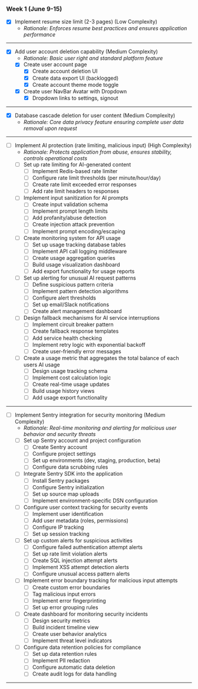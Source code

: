 ### Week 1 (June 9-15)
- [x] Implement resume size limit (2-3 pages) (Low Complexity)
  - *Rationale: Enforces resume best practices and ensures application performance*
---

- [x] Add user account deletion capability (Medium Complexity)
  - *Rationale: Basic user right and standard platform feature*
  - [x] Create user account page
    - [x] Create account deletion UI
    - [x] Create data export UI (backlogged)
    - [x] Create account theme mode toggle
  - [x] Create user NavBar Avatar with Dropdown
    - [x] Dropdown links to settings, signout

---

- [x] Database cascade deletion for user content (Medium Complexity)
  - *Rationale: Core data privacy feature ensuring complete user data removal upon request*

---

- [ ] Implement AI protection (rate limiting, malicious input) (High Complexity)
  - *Rationale: Protects application from abuse, ensures stability, controls operational costs*
  - [ ] Set up rate limiting for AI-generated content
    - [ ] Implement Redis-based rate limiter
    - [ ] Configure rate limit thresholds (per minute/hour/day)
    - [ ] Create rate limit exceeded error responses
    - [ ] Add rate limit headers to responses
  - [ ] Implement input sanitization for AI prompts
    - [ ] Create input validation schema
    - [ ] Implement prompt length limits
    - [ ] Add profanity/abuse detection
    - [ ] Create injection attack prevention
    - [ ] Implement prompt encoding/escaping
  - [ ] Create monitoring system for API usage
    - [ ] Set up usage tracking database tables
    - [ ] Implement API call logging middleware
    - [ ] Create usage aggregation queries
    - [ ] Build usage visualization dashboard
    - [ ] Add export functionality for usage reports
  - [ ] Set up alerting for unusual AI request patterns
    - [ ] Define suspicious pattern criteria
    - [ ] Implement pattern detection algorithms
    - [ ] Configure alert thresholds
    - [ ] Set up email/Slack notifications
    - [ ] Create alert management dashboard
  - [ ] Design fallback mechanisms for AI service interruptions
    - [ ] Implement circuit breaker pattern
    - [ ] Create fallback response templates
    - [ ] Add service health checking
    - [ ] Implement retry logic with exponential backoff
    - [ ] Create user-friendly error messages
  - [ ] Create a usage metric that aggregates the total balance of each users AI usage
    - [ ] Design usage tracking schema
    - [ ] Implement cost calculation logic
    - [ ] Create real-time usage updates
    - [ ] Build usage history views
    - [ ] Add usage export functionality
---

- [ ] Implement Sentry integration for security monitoring (Medium Complexity)
  - *Rationale: Real-time monitoring and alerting for malicious user behavior and security threats*
  - [ ] Set up Sentry account and project configuration
    - [ ] Create Sentry account
    - [ ] Configure project settings
    - [ ] Set up environments (dev, staging, production, beta)
    - [ ] Configure data scrubbing rules
  - [ ] Integrate Sentry SDK into the application
    - [ ] Install Sentry packages
    - [ ] Configure Sentry initialization
    - [ ] Set up source map uploads
    - [ ] Implement environment-specific DSN configuration
  - [ ] Configure user context tracking for security events
    - [ ] Implement user identification
    - [ ] Add user metadata (roles, permissions)
    - [ ] Configure IP tracking
    - [ ] Set up session tracking
  - [ ] Set up custom alerts for suspicious activities
    - [ ] Configure failed authentication attempt alerts
    - [ ] Set up rate limit violation alerts
    - [ ] Create SQL injection attempt alerts
    - [ ] Implement XSS attempt detection alerts
    - [ ] Configure unusual access pattern alerts
  - [ ] Implement error boundary tracking for malicious input attempts
    - [ ] Create custom error boundaries
    - [ ] Tag malicious input errors
    - [ ] Implement error fingerprinting
    - [ ] Set up error grouping rules
  - [ ] Create dashboard for monitoring security incidents
    - [ ] Design security metrics
    - [ ] Build incident timeline view
    - [ ] Create user behavior analytics
    - [ ] Implement threat level indicators
  - [ ] Configure data retention policies for compliance
    - [ ] Set up data retention rules
    - [ ] Implement PII redaction
    - [ ] Configure automatic data deletion
    - [ ] Create audit logs for data handling
---
